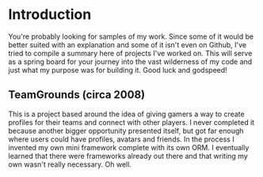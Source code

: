 # Introduction
You're probably looking for samples of my work. Since some of it would be better suited with an explanation and some of it isn't even on Github, I've tried to compile a summary here of projects I've worked on. This will serve as a spring board for your journey into the vast wilderness of my code and just what my purpose was for building it. Good luck and godspeed!

## TeamGrounds (circa 2008)
This is a project based around the idea of giving gamers a way to create profiles for their teams and connect with other players. I never completed it because another bigger opportunity presented itself, but got far enough where users could have profiles, avatars and friends. In the process I invented my own mini framework complete with its own ORM. I eventually learned that there were frameworks already out there and that writing my own wasn't really necessary. Oh well.

